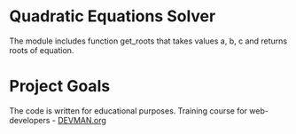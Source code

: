 # Quadratic Equations Solver

The module includes function get_roots that takes values a, b, c and returns roots of equation.

# Project Goals

The code is written for educational purposes. Training course for web-developers - [DEVMAN.org](https://devman.org)
